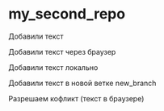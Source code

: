 ﻿# my_second_repo

Добавили текст

Добавили текст через браузер

Добавили текст локально

Добавили текст в новой ветке new_branch

Разрешаем кофликт (текст в браузере)

